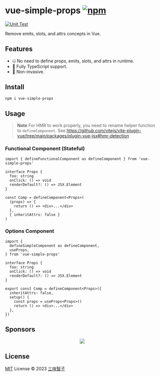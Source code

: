 # vue-simple-props [![npm](https://img.shields.io/npm/v/vue-simple-props.svg)](https://npmjs.com/package/vue-simple-props)

[![Unit Test](https://github.com/sxzz/vue-simple-props/actions/workflows/unit-test.yml/badge.svg)](https://github.com/sxzz/vue-simple-props/actions/workflows/unit-test.yml)

Remove emits, slots, and attrs concepts in Vue.

## Features

- 🤐 No need to define props, emits, slots, and attrs in runtime.
- 🦾 Fully TypeScript support.
- 👾 Non-invasive.

## Install

```bash
npm i vue-simple-props
```

## Usage

> **Note**
> For HMR to work properly, you need to rename helper function to `defineComponent`. See https://github.com/vitejs/vite-plugin-vue/tree/main/packages/plugin-vue-jsx#hmr-detection

### Functional Component (Stateful)

```tsx
import { defineFunctionalComponent as defineComponent } from 'vue-simple-props'

interface Props {
  foo: string
  onClick: () => void
  renderDefault?: () => JSX.Element
}

const Comp = defineComponent<Props>(
  (props) => {
    return () => <div>...</div>
  },
  { inheritAttrs: false }
)
```

### Options Component

```tsx
import {
  defineSimpleComponent as defineComponent,
  useProps,
} from 'vue-simple-props'

interface Props {
  foo: string
  onClick: () => void
  renderDefault?: () => JSX.Element
}

export const Comp = defineComponent<Props>({
  inheritAttrs: false,
  setup() {
    const props = useProps<Props>()
    return () => <div>...</div>
  },
})
```

## Sponsors

<p align="center">
  <a href="https://cdn.jsdelivr.net/gh/sxzz/sponsors/sponsors.svg">
    <img src='https://cdn.jsdelivr.net/gh/sxzz/sponsors/sponsors.svg'/>
  </a>
</p>

## License

[MIT](./LICENSE) License © 2023 [三咲智子](https://github.com/sxzz)
